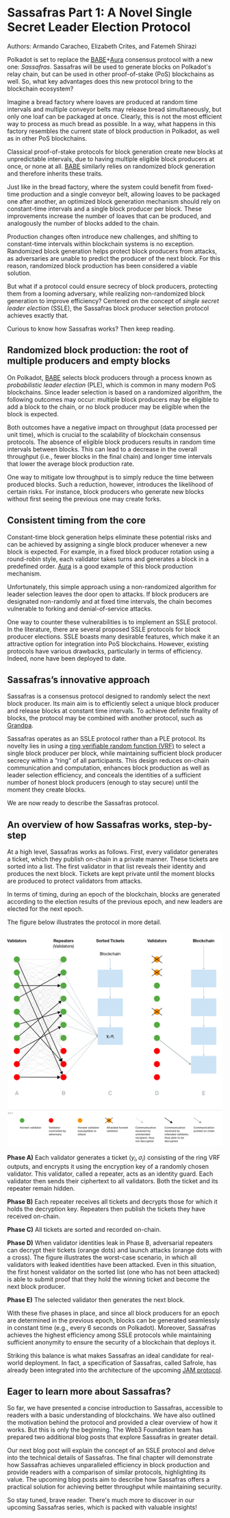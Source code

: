# Sassafras Part 1: A Novel Single Secret Leader Election Protocol 

Authors: Armando Caracheo, Elizabeth Crites, and Fatemeh Shirazi

Polkadot is set to replace the [BABE](https://wiki.polkadot.network/docs/learn-consensus#block-production-babe)+[Aura](https://openethereum.github.io/Aura.html) consensus protocol with a new one: *Sassafras*. Sassafras will be used to generate blocks on Polkadot's relay chain, but can be used in other proof-of-stake (PoS) blockchains as well. So, what key advantages does this new protocol bring to the blockchain ecosystem?

Imagine a bread factory where loaves are produced at random time intervals and multiple conveyor belts may release bread simultaneously, but only one loaf can be packaged at once. Clearly, this is not the most efficient way to process as much bread as possible. In a way, what happens in this factory resembles the current state of block production in Polkadot, as well as in other PoS blockchains.

Classical proof-of-stake protocols for block generation create new blocks at unpredictable intervals, due to having multiple eligible block producers at once, or none at all. [BABE](https://wiki.polkadot.network/docs/learn-consensus#block-production-babe) similarly relies on randomized block generation and therefore inherits these traits.

Just like in the bread factory, where the system could benefit from fixed-time production and a single conveyor belt, allowing loaves to be packaged one after another, an optimized block generation mechanism should rely on constant-time intervals and a single block producer per block. These improvements increase the number of loaves that can be produced, and analogously the number of blocks added to the chain.

Production changes often introduce new challenges, and shifting to constant-time intervals within blockchain systems is no exception. Randomized block generation helps protect block producers from attacks, as adversaries are unable to predict the producer of the next block. For this reason, randomized block production has been considered a viable solution.

But what if a protocol could ensure secrecy of block producers, protecting them from a looming adversary, while realizing non-randomized block generation to improve efficiency? Centered on the concept of *single secret leader election* (SSLE),<!--(see [Part 2](https://hackmd.io/@W3F64sDIRkudVylsBHxi4Q/Bkr59i7ekg)), -->
the Sassafras block producer selection protocol achieves exactly that.

Curious to know how Sassafras works? Then keep reading.

## Randomized block production: the root of multiple producers and empty blocks

On Polkadot, [BABE](https://wiki.polkadot.network/docs/learn-consensus#block-production-babe) selects block producers through a process known as *probabilistic leader election* (PLE), which is common in many modern PoS blockchains. Since leader selection is based on a randomized algorithm, the following outcomes may occur: multiple block producers may be eligible to add a block to the chain, or no block producer may be eligible when the block is expected.

Both outcomes have a negative impact on throughput (data processed per unit time), which is crucial to the scalability of blockchain consensus protocols. The absence of eligible block producers results in random time intervals between blocks. This can lead to a decrease in the overall throughput (i.e., fewer blocks in the final chain) and longer time intervals that lower the average block production rate.

One way to mitigate low throughput is to simply reduce the time between produced blocks. Such a reduction, however, introduces the likelihood of certain risks. For instance, block producers who generate new blocks without first seeing the previous one may create forks. 

## Consistent timing from the core

Constant-time block generation helps eliminate these potential risks and can be achieved by assigning a single block producer whenever a new block is expected. For example, in a fixed block producer rotation using a round-robin style, each validator takes turns and generates a block in a predefined order. [Aura](https://openethereum.github.io/Aura.html) is a good example of this block production mechanism.

Unfortunately, this simple approach using a non-randomized algorithm for leader selection leaves the door open to attacks. If block producers are designated non-randomly and at fixed time intervals, the chain becomes vulnerable to forking and denial-of-service attacks.

One way to counter these vulnerabilities is to implement an SSLE protocol. In the literature, there are several proposed SSLE protocols for block producer elections. <!-- (see [Part 3](https://hackmd.io/I8VSv8c6Rfizi9JWmzX25w)).--> SSLE boasts many desirable features, which make it an attractive option for integration into PoS blockchains.  However, existing protocols have various drawbacks, particularly in terms of efficiency. Indeed, none have been deployed to date.

## Sassafras’s innovative approach

Sassafras is a consensus protocol designed to randomly select the next block producer. Its main aim is to efficiently select a unique block producer and release blocks at constant time intervals. To achieve definite finality of blocks, the protocol may be combined with another protocol, such as [Grandpa](https://docs.polkadot.com/polkadot-protocol/architecture/polkadot-chain/pos-consensus/#).

Sassafras operates as an SSLE protocol rather than a PLE protocol. Its novelty lies in using a [ring verifiable random function (VRF)](https://eprint.iacr.org/2023/002) to select a single block producer per block, while maintaining sufficient block producer secrecy within a “ring” of all participants. This design reduces on-chain communication and computation, enhances block production as well as leader selection efficiency, and conceals the identities of a sufficient number of honest block producers (enough to stay secure) until the moment they create blocks.

We are now ready to describe the Sassafras protocol.

## An overview of how Sassafras works, step-by-step

At a high level, Sassafras works as follows. First, every validator generates a ticket, which they publish on-chain in a private manner. These tickets are sorted into a list. The first validator in that list reveals their identity and produces the next block. Tickets are kept private until the moment blocks are produced to protect validators from attacks.

In terms of timing, during an epoch of the blockchain, blocks are generated according to the election results of the previous epoch, and new leaders are elected for the next epoch.

The figure below illustrates the protocol in more detail. 

![](Sassafras-diagram.png)

**Phase A)** Each validator generates a ticket $(y_i, \sigma_i)$ consisting of the ring VRF outputs, and encrypts it using the encryption key of a randomly chosen validator. This validator, called a repeater, acts as an identity guard. Each validator then sends their ciphertext to all validators. Both the ticket and its repeater remain hidden.

**Phase B)** Each repeater receives all tickets and decrypts those for which it holds the decryption key. Repeaters then publish the tickets they have received on-chain.

**Phase C)** All tickets are sorted and recorded on-chain.

**Phase D)** When validator identities leak in Phase B, adversarial repeaters can decrypt their tickets (orange dots) and launch attacks (orange dots with a cross). The figure illustrates the worst-case scenario, in which all validators with leaked identities have been attacked. Even in this situation, the first honest validator on the sorted list (one who has not been attacked) is able to submit proof that they hold the winning ticket and become the next block producer.

**Phase E)** The selected validator then generates the next block.

With these five phases in place, and since all block producers for an epoch are determined in the previous epoch, blocks can be generated seamlessly in constant time (e.g., every 6 seconds on Polkadot). Moreover, Sassafras achieves the highest efficiency among SSLE protocols while maintaining sufficient anonymity to ensure the security of a blockchain that deploys it. 


Striking this balance is what makes Sassafras an ideal candidate for real-world deployment. In fact, a specification of Sassafras, called Safrole, has already been integrated into the architecture of the upcoming [JAM protocol](https://graypaper.com/).  

## Eager to learn more about Sassafras?

So far, we have presented a concise introduction to Sassafras, accessible to readers with a basic understanding of blockchains. We have also outlined the motivation behind the protocol and provided a clear overview of how it works. But this is only the beginning. The Web3 Foundation team has prepared two additional blog posts that explore Sassafras in greater detail.

Our next blog post <!--, [Part 2 - Deep Dive](https://hackmd.io/@W3F64sDIRkudVylsBHxi4Q/Bkr59i7ekg),--> will explain the concept of an SSLE protocol and delve into the technical details of Sassafras. The final chapter <!--, [Part 3 - Compare and Convince](https://hackmd.io/I8VSv8c6Rfizi9JWmzX25w), --> will demonstrate how Sassafras achieves unparalleled efficiency in block production and provide readers with a comparison of similar protocols, highlighting its value. The upcoming blog posts aim to describe how Sassafras offers a practical solution for achieving better throughput while maintaining security.

So stay tuned, brave reader. There's much more to discover in our upcoming Sassafras series, which is packed with valuable insights!


[def]: Sassafras-diagram.png
